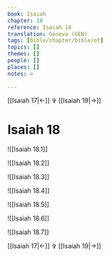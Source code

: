 ```yaml
---
book: Isaiah
chapter: 18
reference: Isaiah 18
translation: Geneva (GEN)
tags: [bible/chapter/bible/ot]
topics: []
themes: []
people: []
places: []
notes: >
  
---
```


[[Isaiah 17|<-]] ✞ [[Isaiah 19|->]]

# Isaiah 18

![[Isaiah 18.1]]

![[Isaiah 18.2]]

![[Isaiah 18.3]]

![[Isaiah 18.4]]

![[Isaiah 18.5]]

![[Isaiah 18.6]]

![[Isaiah 18.7]]

[[Isaiah 17|<-]] ✞ [[Isaiah 19|->]]

